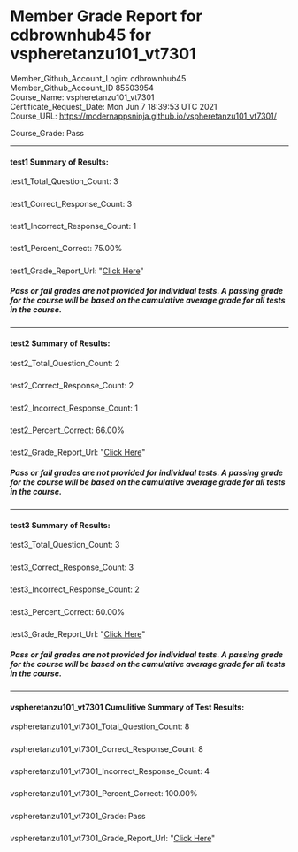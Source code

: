 # Member Grade Report for cdbrownhub45 for vspheretanzu101_vt7301  
   
Member_Github_Account_Login: cdbrownhub45  
Member_Github_Account_ID 85503954  
Course_Name: vspheretanzu101_vt7301  
Certificate_Request_Date: Mon Jun  7 18:39:53 UTC 2021  
Course_URL: https://modernappsninja.github.io/vspheretanzu101_vt7301/  
   
Course_Grade: Pass
   
---  
#### test1 Summary of Results:  
test1_Total_Question_Count: 3
#####  
test1_Correct_Response_Count: 3
#####  
test1_Incorrect_Response_Count: 1
#####  
test1_Percent_Correct: 75.00%
#####  
test1_Grade_Report_Url: "[Click Here](https://github.com/modernappsninjas/cdbrownhub45/blob/main/static/userdata/courses/vspheretanzu101_vt7301/grade_report.pr699.test1.md)"
##### Pass or fail grades are not provided for individual tests. A passing grade for the course will be based on the cumulative average grade for all tests in the course.  
#####  
---  
#### test2 Summary of Results:  
test2_Total_Question_Count: 2
#####  
test2_Correct_Response_Count: 2
#####  
test2_Incorrect_Response_Count: 1
#####  
test2_Percent_Correct: 66.00%
#####  
test2_Grade_Report_Url: "[Click Here](https://github.com/modernappsninjas/cdbrownhub45/blob/main/static/userdata/courses/vspheretanzu101_vt7301/grade_report.pr715.test2.md)"
##### Pass or fail grades are not provided for individual tests. A passing grade for the course will be based on the cumulative average grade for all tests in the course.  
#####  
---  
#### test3 Summary of Results:  
test3_Total_Question_Count: 3
#####  
test3_Correct_Response_Count: 3
#####  
test3_Incorrect_Response_Count: 2
#####  
test3_Percent_Correct: 60.00%
#####  
test3_Grade_Report_Url: "[Click Here](https://github.com/modernappsninjas/cdbrownhub45/blob/main/static/userdata/courses/vspheretanzu101_vt7301/grade_report.pr730.test3.md)"
##### Pass or fail grades are not provided for individual tests. A passing grade for the course will be based on the cumulative average grade for all tests in the course.  
#####  
---  
#### vspheretanzu101_vt7301 Cumulitive Summary of Test Results:  
vspheretanzu101_vt7301_Total_Question_Count: 8  
#####  
vspheretanzu101_vt7301_Correct_Response_Count: 8  
#####  
vspheretanzu101_vt7301_Incorrect_Response_Count: 4 
#####  
vspheretanzu101_vt7301_Percent_Correct: 100.00%  
#####  
vspheretanzu101_vt7301_Grade: Pass  
#####  
vspheretanzu101_vt7301_Grade_Report_Url: "[Click Here](https://github.com/modernappsninjas/cdbrownhub45/blob/main/static/userdata/courses/vspheretanzu101_vt7301/grade_report.pr731.vspheretanzu101_vt7301.md)"
#####  
